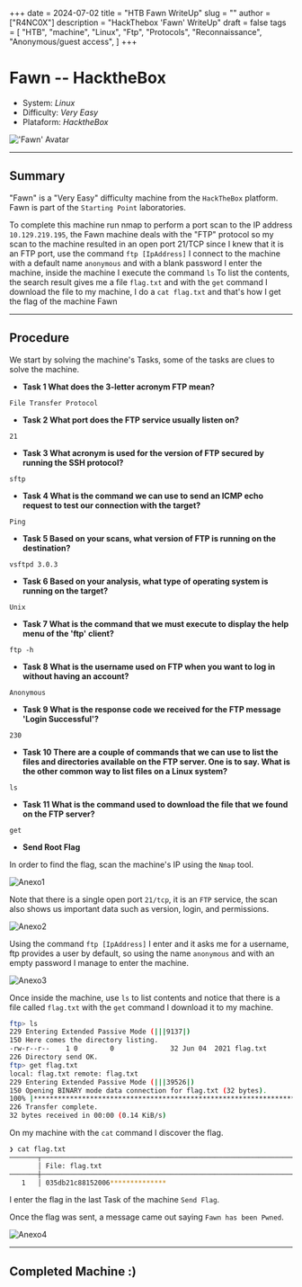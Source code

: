 +++
date = 2024-07-02
title = "HTB Fawn WriteUp"
slug = ""
author = ["R4NC0X"]
description = "HackThebox 'Fawn' WriteUp"
draft = false
tags = [
    "HTB",
    "machine",
    "Linux",
    "Ftp",
    "Protocols",
    "Reconnaissance",
    "Anonymous/guest access",
]
+++

# Fawn -- HacktheBox

- System: _Linux_
- Difficulty: _Very Easy_
- Plataform: _HacktheBox_

!['Fawn' Avatar](/images/Fawn/Fawn.webp)

___

## Summary

"Fawn" is a "Very Easy" difficulty machine from the `HackTheBox` platform. Fawn is part of the `Starting Point` laboratories.

To complete this machine run nmap to perform a port scan to the IP address `10.129.219.195`, the Fawn machine deals with the "FTP" protocol so my scan to the machine resulted in an open port 21/TCP since I knew that it is an FTP port, use the command `ftp [IpAddress]` I connect to the machine with a default name `anonymous` and with a blank password I enter the machine, inside the machine I execute the command `ls` To list the contents, the search result gives me a file `flag.txt` and with the `get` command I download the file to my machine, I do a `cat flag.txt` and that's how I get the flag of the machine Fawn

___

## Procedure

We start by solving the machine's Tasks, some of the tasks are clues to solve the machine.

- **Task 1 What does the 3-letter acronym FTP mean?**

`File Transfer Protocol`

- **Task 2 What port does the FTP service usually listen on?**

`21`

- **Task 3 What acronym is used for the version of FTP secured by running the SSH protocol?**

`sftp`

- **Task 4 What is the command we can use to send an ICMP echo request to test our connection with the target?**

`Ping`

- **Task 5 Based on your scans, what version of FTP is running on the destination?**

`vsftpd 3.0.3`

- **Task 6 Based on your analysis, what type of operating system is running on the target?**

`Unix`

- **Task 7 What is the command that we must execute to display the help menu of the 'ftp' client?**

`ftp -h`

- **Task 8 What is the username used on FTP when you want to log in without having an account?**

`Anonymous`

- **Task 9 What is the response code we received for the FTP message 'Login Successful'?**

`230`

- **Task 10 There are a couple of commands that we can use to list the files and directories available on the FTP server. One is to say. What is the other common way to list files on a Linux system?**

`ls`

- **Task 11 What is the command used to download the file that we found on the FTP server?**

`get`

- **Send Root Flag**

In order to find the flag, scan the machine's IP using the `Nmap` tool.

![Anexo1](/images/Fawn/Anexo1.png)

Note that there is a single open port `21/tcp`, it is an `FTP` service, the scan also shows us important data such as version, login, and permissions.

![Anexo2](/images/Fawn/Anexo2.png)

Using the command `ftp [IpAddress]` I enter and it asks me for a username, ftp provides a user by default, so using the name `anonymous` and with an empty password I manage to enter the machine.

![Anexo3](/images/Fawn/Anexo3.png)

Once inside the machine, use `ls` to list contents and notice that there is a file called `flag.txt` with the `get` command I download it to my machine.

``` bash
ftp> ls
229 Entering Extended Passive Mode (|||9137|)
150 Here comes the directory listing.
-rw-r--r--    1 0        0              32 Jun 04  2021 flag.txt
226 Directory send OK.
ftp> get flag.txt
local: flag.txt remote: flag.txt
229 Entering Extended Passive Mode (|||39526|)
150 Opening BINARY mode data connection for flag.txt (32 bytes).
100% |*************************************************************************************************************************************************************************************************|    32       21.25 KiB/s    00:00 ETA
226 Transfer complete.
32 bytes received in 00:00 (0.14 KiB/s)
```
On my machine with the `cat` command I discover the flag.

``` bash
❯ cat flag.txt
───────┬──────────────────────────────────────────────────────────────────────────────────────────────────────────────────────────────────────────────────────────────────────────────────────────────────────────────────────────────────────
       │ File: flag.txt
───────┼──────────────────────────────────────────────────────────────────────────────────────────────────────────────────────────────────────────────────────────────────────────────────────────────────────────────────────────────────────
   1   │ 035db21c88152006**************

```
I enter the flag in the last Task of the machine `Send Flag`.

Once the flag was sent, a message came out saying `Fawn has been Pwned`.

![Anexo4](/images/Fawn/Anexo4.png)
___

## Completed Machine :)





